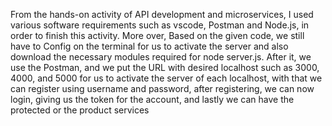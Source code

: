 From the hands-on activity of API development and microservices, I used various software requirements such as vscode, Postman and Node.js, in order to finish this activity. More over, Based on the given code, we still have to Config on the terminal for us to activate the server and also download the necessary modules required for node server.js. After it, we use the Postman, and we put the URL with desired localhost such as 3000, 4000, and 5000 for us to activate the server of each localhost, with that we can register using username and password, after registering, we can now login, giving us the token for the account, and lastly we can have the protected or the product services
